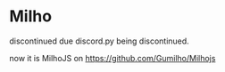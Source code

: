 # Milho

discontinued due discord.py being discontinued.

now it is MilhoJS on https://github.com/Gumilho/Milhojs
